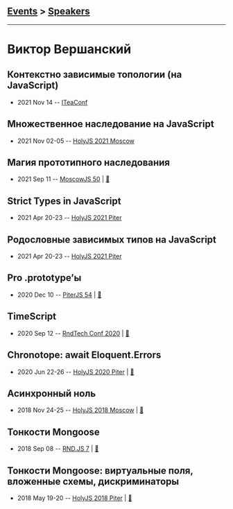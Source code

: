 ## [Events](../README.md) > [Speakers](../speakers.md)
---

# Виктор Вершанский

## Контекстно зависимые топологии (на JavaScript)
- 2021 Nov 14 -- [ITeaConf](https://youtu.be/yHkIODj1voE)    
## Множественное наследование на JavaScript
- 2021 Nov 02-05 -- [HolyJS 2021 Moscow](https://youtu.be/P-j448mMoBI)    
## Магия прототипного наследования
- 2021 Sep 11 -- [MoscowJS 50](https://www.youtube.com/watch?v=JHDwO4sXXn0)  | [:notebook:](https://wentout.github.io/MoscowJS50/)  
## Strict Types in JavaScript
- 2021 Apr 20-23 -- [HolyJS 2021 Piter](https://youtu.be/7_APF8q4ZX8)    
## Родословные зависимых типов на JavaScript
- 2021 Apr 20-23 -- [HolyJS 2021 Piter](https://youtu.be/Q7oXBv03Db8)    
## Pro .prototype’ы
- 2020 Dec 10 -- [PiterJS 54](https://www.youtube.com/watch?v=wbcL5xn-3l4)  | [:notebook:](https://wentout.github.io/PiterJS_54/)  
## TimeScript
- 2020 Sep 12 -- [RndTech Conf 2020](https://youtu.be/egW02hA2ous)  | [:notebook:](https://wentout.github.io/RnDTechTalk/)  
## Chronotope: await Eloquent.Errors
- 2020 Jun 22-26 -- [HolyJS 2020 Piter](https://youtu.be/EE8oztR_Gtg)  | [:notebook:](https://wentout.github.io/PiterHolyJS2020/)  
## Асинхронный ноль
- 2018 Nov 24-25 -- [HolyJS 2018 Moscow](https://www.youtube.com/watch?v=6Tg2UA4XaQY)  | [:notebook:](https://downloads.ctfassets.net/nn534z2fqr9f/4JG7XeeyTucWioeuYsqqcy/1fa3d2f3b2d7feb297ca4ffe2fea5f22/Viktor_Vershanskiy_Asinkhronnyy_nol.pdf)  
## Тонкости Mongoose
- 2018 Sep 08 -- [RND.JS 7](https://www.youtube.com/watch?v=G0BMjOeWmg4&t=10000s)  | [:notebook:](https://vk.com/away.php?to=http%3A%2F%2Fmongooser.com%2F&post=-116797910_227&cc_key=)  
## Тонкости Mongoose: виртуальные поля, вложенные схемы, дискриминаторы
- 2018 May 19-20 -- [HolyJS 2018 Piter](https://youtu.be/Zc3CDFUfHUA)  | [:notebook:](http://mongooser.com/holyjs.html)  
